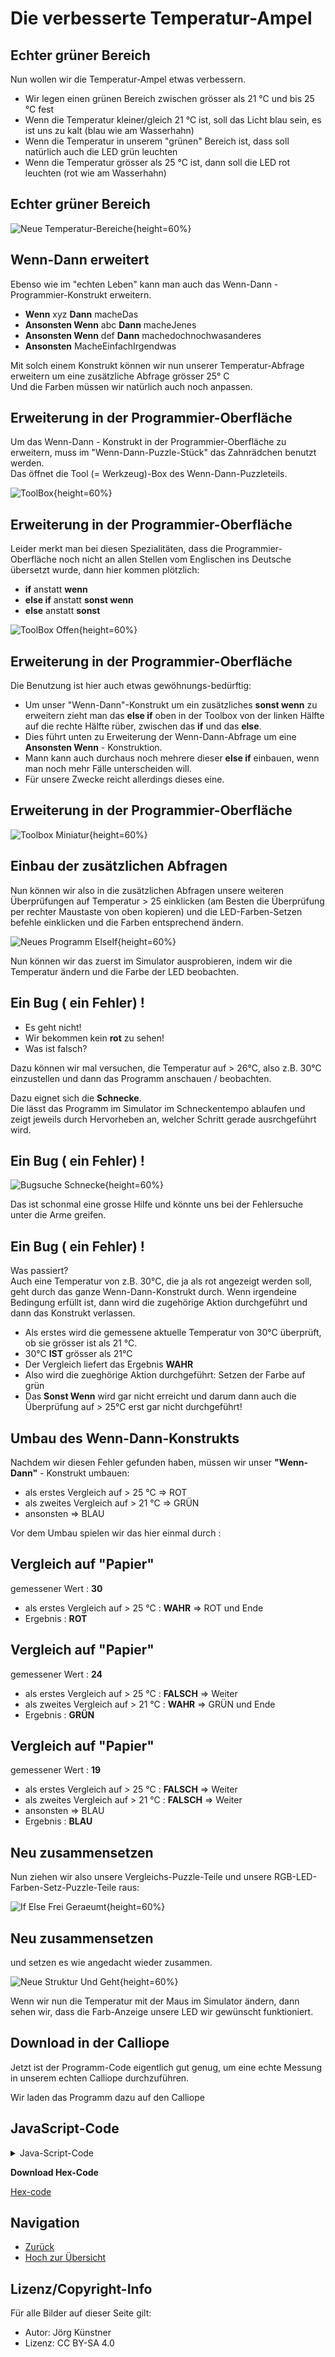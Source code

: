 # Die verbesserte Temperatur-Ampel


## Echter grüner Bereich


Nun wollen wir die Temperatur-Ampel etwas verbessern.

* Wir legen einen grünen Bereich zwischen grösser als 21 °C und bis 25 °C fest
* Wenn die Temperatur kleiner/gleich 21 °C ist, soll das Licht blau sein, es ist uns zu kalt (blau wie am Wasserhahn)
* Wenn die Temperatur in unserem "grünen" Bereich ist, dass soll natürlich auch die LED grün leuchten
* Wenn die Temperatur  grösser als 25 °C ist, dann soll die LED rot leuchten (rot wie am Wasserhahn)


## Echter grüner Bereich

![Neue Temperatur-Bereiche](./pics/thermometer2.png){height=60%}


## Wenn-Dann erweitert

Ebenso wie im "echten Leben" kann man auch das Wenn-Dann - Programmier-Konstrukt erweitern.

* __Wenn__ xyz __Dann__ macheDas 
* __Ansonsten Wenn__ abc __Dann__ macheJenes
* __Ansonsten Wenn__ def __Dann__ machedochnochwasanderes
*  __Ansonsten__ MacheEinfachIrgendwas 

Mit solch einem Konstrukt können wir nun unserer Temperatur-Abfrage erweitern um eine zusätzliche Abfrage grösser 25° C  
Und die Farben müssen wir natürlich auch noch anpassen.


## Erweiterung in der Programmier-Oberfläche

Um das Wenn-Dann - Konstrukt in der Programmier-Oberfläche zu erweitern, muss im "Wenn-Dann-Puzzle-Stück" das Zahnrädchen benutzt werden.  
Das öffnet die Tool (= Werkzeug)-Box des Wenn-Dann-Puzzleteils.

 
![ToolBox](./pics/01_ToolBox.png){height=60%}

## Erweiterung in der Programmier-Oberfläche

Leider merkt man bei diesen Spezialitäten, dass die Programmier-Oberfläche noch nicht an allen Stellen vom Englischen ins Deutsche übersetzt wurde, dann hier kommen plötzlich:

* __if__ anstatt __wenn__
* __else if__ anstatt __sonst wenn__ 
* __else__ anstatt __sonst__
  

![ToolBox Offen](./pics/02_ToolBoxOffen.png){height=60%}

## Erweiterung in der Programmier-Oberfläche

Die Benutzung ist hier auch etwas gewöhnungs-bedürftig:  

* Um unser "Wenn-Dann"-Konstrukt um ein zusätzliches __sonst wenn__ zu erweitern zieht man das __else if__ oben in der Toolbox von der linken Hälfte auf die rechte Hälfte rüber, zwischen das __if__ und das __else__.  
* Dies führt unten zu Erweiterung der Wenn-Dann-Abfrage um eine __Ansonsten Wenn__ - Konstruktion.
* Mann kann auch durchaus noch mehrere dieser __else if__ einbauen, wenn man noch mehr Fälle unterscheiden will.
* Für unsere Zwecke reicht allerdings dieses eine.

## Erweiterung in der Programmier-Oberfläche

![Toolbox Miniatur](./pics/03_ToolboxMiniatur.png){height=60%}


## Einbau der zusätzlichen Abfragen

Nun können wir also in die zusätzlichen Abfragen unsere weiteren Überprüfungen auf Temperatur > 25 einklicken (am Besten die Überprüfung per rechter Maustaste von oben kopieren) und die LED-Farben-Setzen befehle einklicken und die Farben entsprechend ändern.



![Neues Programm ElseIf](./pics/04_NeuesProgrammElseIf.png){height=60%}

Nun können wir das zuerst im Simulator ausprobieren, indem wir die Temperatur ändern und die Farbe der LED beobachten.


## Ein Bug ( ein Fehler) !

* Es geht nicht!  
* Wir bekommen kein __rot__ zu sehen!  
* Was ist falsch?  

Dazu können wir mal versuchen, die Temperatur auf  > 26°C, also z.B. 30°C  einzustellen und dann das Programm anschauen / beobachten.

Dazu eignet sich die __Schnecke__.   
Die lässt das Programm im Simulator im Schneckentempo ablaufen und zeigt jeweils durch Hervorheben an, welcher Schritt gerade ausrchgeführt wird.
 
## Ein Bug ( ein Fehler) !

![Bugsuche Schnecke](./pics/05_BugsucheSchnecke.png){height=60%}

Das ist schonmal eine grosse Hilfe und könnte uns bei der Fehlersuche unter die Arme greifen.

## Ein Bug ( ein Fehler) !

Was passiert?  
Auch eine Temperatur von z.B. 30°C, die ja als rot angezeigt werden soll, geht durch das ganze Wenn-Dann-Konstrukt durch.
Wenn irgendeine Bedingung erfüllt ist, dann wird die zugehörige Aktion durchgeführt und dann das Konstrukt verlassen.

* Als erstes wird die gemessene aktuelle Temperatur von 30°C überprüft, ob sie grösser ist als 21 °C.
* 30°C __IST__ grösser als 21°C
* Der Vergleich liefert das Ergebnis __WAHR__
* Also wird die zueghörige Aktion durchgeführt: Setzen der Farbe auf grün 
* Das __Sonst Wenn__ wird gar nicht erreicht und darum dann auch die Überprüfung auf > 25°C erst gar nicht durchgeführt!


## Umbau des Wenn-Dann-Konstrukts

Nachdem wir diesen Fehler gefunden haben, müssen wir unser __"Wenn-Dann"__ - Konstrukt umbauen:

* als erstes Vergleich auf > 25 °C  => ROT
* als zweites Vergleich auf > 21 °C  => GRÜN
* ansonsten => BLAU

Vor dem Umbau spielen wir das hier einmal durch :  

## Vergleich auf "Papier"

gemessener Wert : __30__  

* als erstes Vergleich auf > 25 °C : __WAHR__  => ROT und Ende
* Ergebnis : __ROT__

## Vergleich auf "Papier"

gemessener Wert : __24__  

* als erstes Vergleich auf > 25 °C : __FALSCH__ => Weiter
* als zweites Vergleich auf > 21 °C : __WAHR__ => GRÜN und Ende
* Ergebnis : __GRÜN__

## Vergleich auf "Papier"

gemessener Wert : __19__  

* als erstes Vergleich auf > 25 °C : __FALSCH__ => Weiter
* als zweites Vergleich auf > 21 °C : __FALSCH__ => Weiter
* ansonsten => BLAU
* Ergebnis : __BLAU__


## Neu zusammensetzen

Nun ziehen wir also unsere Vergleichs-Puzzle-Teile und unsere RGB-LED-Farben-Setz-Puzzle-Teile raus:

![If Else Frei Geraeumt](./pics/06_IfElseFreiGeraeumt.png){height=60%}

## Neu zusammensetzen

und setzen es wie angedacht wieder zusammen.

![Neue Struktur Und Geht](./pics/07_NeueStrukturUndGeht.png){height=60%}
 
 Wenn wir nun die Temperatur mit der Maus im Simulator ändern, dann sehen wir, dass die Farb-Anzeige unsere LED wir gewünscht funktioniert.
  

## Download in der Calliope

Jetzt ist der Programm-Code eigentlich gut genug, um eine echte Messung in unserem echten Calliope durchzuführen.

Wir laden das Programm dazu auf den Calliope


## JavaScript-Code

<details>
 <summary>Java-Script-Code</summary>

```js
let AktuelleTemperatur = 0
basic.forever(() => {
    AktuelleTemperatur = input.temperature()
    basic.showNumber(AktuelleTemperatur)
    basic.pause(500)
    basic.showLeds(`
        # . . # #
        . . # . .
        . . # . .
        . . # . .
        . . . # #
        `)
    basic.pause(500)
    basic.clearScreen()
    basic.pause(500)
    if (AktuelleTemperatur > 25) {
        basic.setLedColor(Colors.Red)
    } else if (AktuelleTemperatur > 21) {
        basic.setLedColor(Colors.Red)
    } else {
        basic.setLedColor(Colors.Blue)
    }
})

```
</details>

__Download Hex-Code__

[Hex-code](code/mini-TemperaturMesser03.hex)


## Navigation


* [Zurück](../04_04_TemperaturAmpel/README.md)  
* [Hoch zur Übersicht](../README.md)  



## Lizenz/Copyright-Info
Für alle Bilder auf dieser Seite gilt:

*  Autor: Jörg Künstner
* Lizenz: CC BY-SA 4.0
